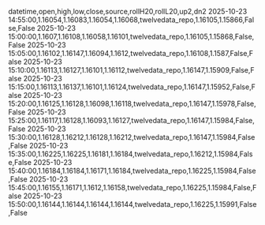 datetime,open,high,low,close,source,rollH20,rollL20,up2,dn2
2025-10-23 14:55:00,1.16054,1.16083,1.16054,1.16068,twelvedata_repo,1.16105,1.15866,False,False
2025-10-23 15:00:00,1.1607,1.16108,1.16058,1.16101,twelvedata_repo,1.16105,1.15868,False,False
2025-10-23 15:05:00,1.16102,1.16147,1.16094,1.1612,twelvedata_repo,1.16108,1.1587,False,False
2025-10-23 15:10:00,1.16113,1.16127,1.16101,1.16112,twelvedata_repo,1.16147,1.15909,False,False
2025-10-23 15:15:00,1.16113,1.16137,1.16101,1.16124,twelvedata_repo,1.16147,1.15952,False,False
2025-10-23 15:20:00,1.16125,1.16128,1.16098,1.16118,twelvedata_repo,1.16147,1.15978,False,False
2025-10-23 15:25:00,1.16117,1.16128,1.16093,1.16127,twelvedata_repo,1.16147,1.15984,False,False
2025-10-23 15:30:00,1.16128,1.16212,1.16128,1.16212,twelvedata_repo,1.16147,1.15984,False,False
2025-10-23 15:35:00,1.16225,1.16225,1.16181,1.16184,twelvedata_repo,1.16212,1.15984,False,False
2025-10-23 15:40:00,1.16184,1.16184,1.16171,1.16184,twelvedata_repo,1.16225,1.15984,False,False
2025-10-23 15:45:00,1.16155,1.16171,1.1612,1.16158,twelvedata_repo,1.16225,1.15984,False,False
2025-10-23 15:50:00,1.16144,1.16144,1.16144,1.16144,twelvedata_repo,1.16225,1.15991,False,False
